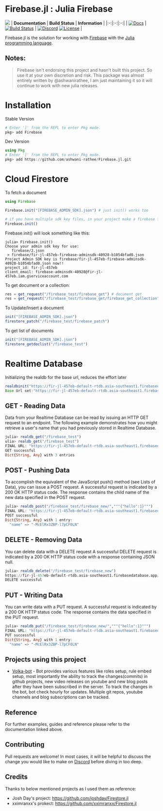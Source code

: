 # Firebase.jl : Julia Firebase
![](https://i.imgur.com/wQ8boAw.png)
| **Documentation** | **Build Status** | **Information** |
|:-:|:-:|:-:|
| [![Docs](https://img.shields.io/badge/docs-dev-blue.svg)](https://ashwani-rathee.github.io/Firebase.jl/dev/) | [![Build Status](https://travis-ci.com/Xh4H/Discord.jl.svg?branch=master)](https://travis-ci.com/Xh4H/Discord.jl) | [![Discord](https://img.shields.io/badge/discord-join-7289da.svg)](https://discord.gg/5vAJyZsS) [![License](https://img.shields.io/github/license/Xh4H/Discord.jl.svg)](https://github.com/ashwani-rathee/Firebase.jl/blob/main/LICENSE) |

Firebase.jl is the solution for working with [Firebase](https://firebase.google.com/) with the [Julia programming language](https://julialang.org).

## Notes:
>Firebase isn't endorsing this project and hasn't built this project. So use it at your own discretion and risk. 
>This package was almost entirely written by @ashwanirathee, I am just maintaining it so it will continue to work with new julia releases.
# Installation

Stable Version
```julia
# Enter ']' from the REPL to enter Pkg mode.
pkg> add Firebase
```

Dev Version
```julia
using Pkg
# Enter ']' from the REPL to enter Pkg mode.
pkg> add https://github.com/ashwani-rathee/Firebase.jl.git
```


# Cloud Firestore

To fetch a document
```julia
using Firebase

Firebase.init("[FIREBASE_ADMIN_SDK].json") # just init() works too

# if you have multiple sdk key files, in your project make a firebase folder and put all key in that folder
Firebase.init()
```

Firebase.init() will look something like this:
```
julia> Firebase.init()
Choose your admin sdk key for use:
   firebase/2.json
 > firebase/fir-jl-457eb-firebase-adminsdk-40928-b1054bfad0.json
Project Admin SDK key is firebase/fir-jl-457eb-firebase-adminsdk-40928-b1054bfad0.json now!!
project_id: fir-jl-457eb
client_email: firebase-adminsdk-40928@fir-jl-457eb.iam.gserviceaccount.com
```

To get document or a collection:

```julia
res = get_request("/firebase_test/firebase_get") # document get
res = get_request("/firebase_test/firebase_get/firebase_get_collection") # collection fetch
```

To Update/Insert a document
```julia
init("[FIREBASE_ADMIN_SDK].json")
firestore_patch("/firebase_test/firebase_patch")
```

To get list of documents
```julia
init("[FIREBASE_ADMIN_SDK].json")
firestore_getdoclist("/firebase_test")
```
# Realtime Database

Initializing the realdb for the base url, reduces the effort later
```julia
realdbinit("https://fir-jl-457eb-default-rtdb.asia-southeast1.firebasedatabase.app")
Base Url set:"https://fir-jl-457eb-default-rtdb.asia-southeast1.firebasedatabase.app"
```

## GET - Reading Data
Data from your Realtime Database can be read by issuing an HTTP GET request to an endpoint. The following example demonstrates how you might retrieve a user's name that you had previously stored in Realtime Database.

```julia
julia> realdb_get("/firebase_test")
ulia> realdb_get("/firebase_test")
FINAL URL: "https://fir-jl-457eb-default-rtdb.asia-southeast1.firebasedatabase.app/firebase_test.json"
GET successful
Dict{String, Any} with 3 entries
```

## POST - Pushing Data
To accomplish the equivalent of the JavaScript push() method (see Lists of Data), you can issue a POST request.
A successful request is indicated by a 200 OK HTTP status code. The response contains the child name of the new data specified in the POST request.

```julia
julia> realdb_post("/firebase_test/firebase_new/","""{"hello":1}""")
FINAL URL: "https://fir-jl-457eb-default-rtdb.asia-southeast1.firebasedatabase.app/firebase_test/firebase_new.json"
POST successful
Dict{String, Any} with 1 entry:
  "name" => "-McElRx3ZBP-l7pCF0LN"
```

## DELETE - Removing Data
You can delete data with a DELETE request
A successful DELETE request is indicated by a 200 OK HTTP status code with a response containing JSON null.

```julia
julia> realdb_delete("/firebase_test/firebase_new")
https://fir-jl-457eb-default-rtdb.asia-southeast1.firebasedatabase.app/firebase_test/firebase_new.json
DELETE successful
```

## PUT - Writing Data
You can write data with a PUT request.
A successful request is indicated by a 200 OK HTTP status code. The response contains the data specified in the PUT request.

```julia
julia> realdb_put("/firebase_test/firebase_new/","""{"hello":1}""")
FINAL URL: "https://fir-jl-457eb-default-rtdb.asia-southeast1.firebasedatabase.app/firebase_test/firebase_new.json"
PUT successful
Dict{String, Any} with 1 entry:
  "name" => "-McElRx3ZBP-l7pCF0LN"
```

## Projects using this project

- [Volka-bot](https://github.com/ashwani-rathee/volka-bot.jl) - Bot provides various features like roles setup, rule embed setup, most importantly the ability to track the changes(commits) in github projects, new video releases on youtube and new blog posts after they have been subscribed in the server. To track the changes in the bot, bot check hourly for updates. Multiple git repos, youtube channels and blog subscriptions can be tracked.

## Reference

For further examples, guides and reference please refer to the documentation linked above.

## Contributing

Pull requests are welcome!
In most cases, it will be helpful to discuss the change you would like to make on [Discord](https://discord.gg/5vAJyZsS) before diving in too deep.

## Credits

Thanks to below mentioned projects as I used them as reference:
- Josh Day's project:  https://github.com/joshday/Firestore.jl
- xximranxx's prokect: https://github.com/xximranxx/Firestore.jl
